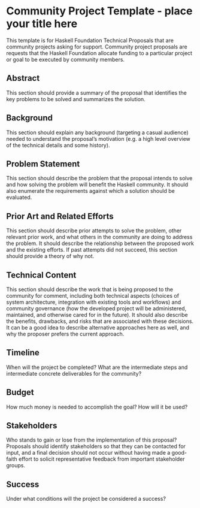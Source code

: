 # Community Project Template - place your title here

This template is for Haskell Foundation Technical Proposals that are community projects asking for support.
Community project proposals are requests that the Haskell Foundation allocate funding to a particular project or goal to be executed by community members.

## Abstract

This section should provide a summary of the proposal that identifies the key problems to be solved and summarizes the solution.

## Background

This section should explain any background (targeting a casual audience) needed to understand the proposal’s motivation (e.g. a high level overview of the technical details and some history).

## Problem Statement

This section should describe the problem that the proposal intends to solve and how solving the problem will benefit the Haskell community.
It should also enumerate the requirements against which a solution should be evaluated.

## Prior Art and Related Efforts

This section should describe prior attempts to solve the problem, other relevant prior work, and what others in the community are doing to address the problem.
It should describe the relationship between the proposed work and the existing efforts.
If past attempts did not succeed, this section should provide a theory of why not.

## Technical Content

This section should describe the work that is being proposed to the community for comment, including both technical aspects (choices of system architecture, integration with existing tools and workflows) and community governance (how the developed project will be administered, maintained, and otherwise cared for in the future). 
It should also describe the benefits, drawbacks, and risks that are associated with these decisions.
It can be a good idea to describe alternative approaches here as well, and why the proposer prefers the current approach.

## Timeline

When will the project be completed?
What are the intermediate steps and intermediate concrete deliverables for the community?

## Budget

How much money is needed to accomplish the goal? How will it be used?

## Stakeholders

Who stands to gain or lose from the implementation of this proposal?
Proposals should identify stakeholders so that they can be contacted for input, and a final decision should not occur without having made a good-faith effort to solicit representative feedback from important stakeholder groups.

## Success

Under what conditions will the project be considered a success?

